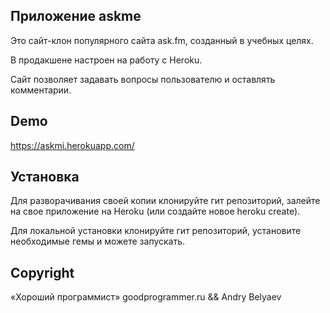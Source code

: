 
## Приложение askme 

Это сайт-клон популярного сайта ask.fm, созданный в учебных целях.

В продакшене настроен на работу с Heroku.

Сайт позволяет задавать вопросы пользователю и оставлять комментарии.

## Demo

https://askmi.herokuapp.com/ 

## Установка

Для разворачивания своей копии клонируйте гит репозиторий, залейте на свое приложение на Heroku (или создайте новое heroku create).

Для локальной установки клонируйте гит репозиторий, установите необходимые гемы и можете запускать.

## Copyright

«Хороший программист» goodprogrammer.ru && Andry Belyaev
